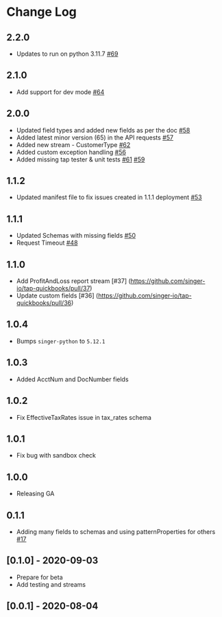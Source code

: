 # Change Log

## 2.2.0

   * Updates to run on python 3.11.7 [#69](https://github.com/singer-io/tap-quickbooks/pull/69)

## 2.1.0

   * Add support for dev mode [#64](https://github.com/singer-io/tap-quickbooks/pull/64)

## 2.0.0

   * Updated field types and added new fields as per the doc [#58](https://github.com/singer-io/tap-quickbooks/pull/58)
   * Added latest minor version (65) in the API requests [#57](https://github.com/singer-io/tap-quickbooks/pull/57)
   * Added new stream - CustomerType [#62](https://github.com/singer-io/tap-quickbooks/pull/62)
   * Added custom exception handling [#56](https://github.com/singer-io/tap-quickbooks/pull/56)
   * Added missing tap tester & unit tests [#61](https://github.com/singer-io/tap-quickbooks/pull/61) [#59](https://github.com/singer-io/tap-quickbooks/pull/59)

## 1.1.2

   * Updated manifest file to fix issues created in 1.1.1 deployment [#53](https://github.com/singer-io/tap-quickbooks/pull/53)
## 1.1.1
   
   * Updated Schemas with missing fields [#50](https://github.com/singer-io/tap-quickbooks/pull/50)
   * Request Timeout [#48](https://github.com/singer-io/tap-quickbooks/pull/48)

## 1.1.0

   * Add ProfitAndLoss report stream [#37] (https://github.com/singer-io/tap-quickbooks/pull/37)
   * Update custom fields [#36] (https://github.com/singer-io/tap-quickbooks/pull/36)

## 1.0.4

* Bumps `singer-python` to `5.12.1`

## 1.0.3

* Added AcctNum and DocNumber fields

## 1.0.2

* Fix EffectiveTaxRates issue in tax_rates schema

## 1.0.1

* Fix bug with sandbox check

## 1.0.0

* Releasing GA

## 0.1.1

* Adding many fields to schemas and using patternProperties for others [#17](https://github.com/singer-io/tap-quickbooks/pull/17)

## [0.1.0] - 2020-09-03

* Prepare for beta
* Add testing and streams

## [0.0.1] - 2020-08-04
